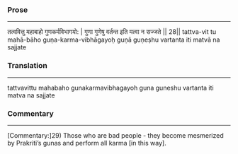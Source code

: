 ### Prose 
 --- 
तत्ववित्तु महाबाहो गुणकर्मविभागयो: |
गुणा गुणेषु वर्तन्त इति मत्वा न सज्जते || 28||
tattva-vit tu mahā-bāho guṇa-karma-vibhāgayoḥ
guṇā guṇeṣhu vartanta iti matvā na sajjate

### Translation 
 --- 
tattvavittu mahabaho gunakarmavibhagayoh guna guneshu vartanta iti matva na sajjate

### Commentary 
 --- 
[Commentary:]29) Those who are bad people - they become mesmerized by Prakriti’s gunas and perform all karma [in this way].